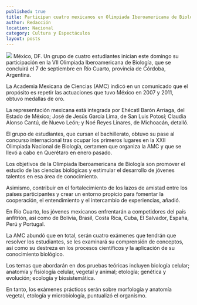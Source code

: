 ```yaml
---
published: true
title: Participan cuatro mexicanos en Olimpiada Iberoamericana de Biología
author: Redacción
location: Nacional
category: Cultura y Espectáculos
layout: posts
---
```


![](http://i.imgur.com/pGUvegDm.jpg)
México, DF. Un grupo de cuatro estudiantes inician este domingo su participación en la VII Olimpiada Iberoamericana de Biología, que se concluirá el 7 de septiembre en Río Cuarto, provincia de Córdoba, Argentina.

La Academia Mexicana de Ciencias (AMC) indicó en un comunicado que el propósito es repetir las actuaciones que tuvo México en 2007 y 2011, obtuvo medallas de oro.

La representación mexicana está integrada por Ehécatl Barón Arriaga, del Estado de México; José de Jesús García Lima, de San Luis Potosí; Claudia Alonso Cantú, de Nuevo León; y Noé Reyes Linares, de Michoacán, detalló.

El grupo de estudiantes, que cursan el bachillerato, obtuvo su pase al concurso internacional tras ocupar los primeros lugares en la XXII Olimpiada Nacional de Biología, certamen que organiza la AMC y que se llevó a cabo en Querétaro en enero pasado.

Los objetivos de la Olimpiada Iberoamericana de Biología son promover el estudio de las ciencias biológicas y estimular el desarrollo de jóvenes talentos en esa área de conocimiento.

Asimismo, contribuir en el fortalecimiento de los lazos de amistad entre los países participantes y crear un entorno propicio para fomentar la cooperación, el entendimiento y el intercambio de experiencias, añadió.

En Río Cuarto, los jóvenes mexicanos enfrentarán a competidores del país anfitrión, así como de Bolivia, Brasil, Costa Rica, Cuba, El Salvador, España, Perú y Portugal.

La AMC abundó que en total, serán cuatro exámenes que tendrán que resolver los estudiantes, se les examinará su comprensión de conceptos, así como su destreza en los procesos científicos y la aplicación de su conocimiento biológico.

Los temas que abordarán en dos pruebas teóricas incluyen biología celular; anatomía y fisiología celular, vegetal y animal; etología; genética y evolución; ecología y biosistemática.

En tanto, los exámenes prácticos serán sobre morfología y anatomía vegetal, etología y microbiología, puntualizó el organismo.
